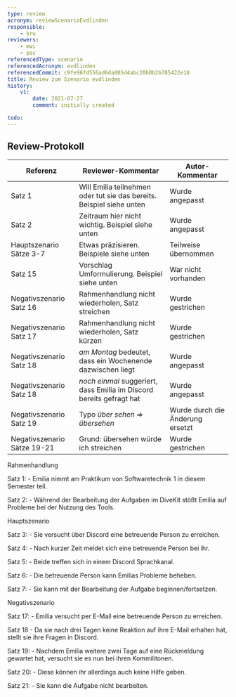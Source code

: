 ```yaml
---
type: review
acronym: reviewScenarioEvdlinden
responsible:
    - kru
reviewers:
    - mwi
    - psc
referencedType: scenario
referencedAcronym: evdlinden
referencedCommit: c9fe96fd556ad6da805d4abc20b0b2b785422e18
title: Review zum Szenario evdlinden
history:
    v1:
        date: 2021-07-27
        comment: initially created

todo:
---
```



## Review-Protokoll

| Referenz | Reviewer-Kommentar | Autor-Kommentar |
|------------|------------------|-----------------|
| Satz 1 | Will Emilia teilnehmen oder tut sie das bereits. Beispiel siehe unten | Wurde angepasst |
| Satz 2 | Zeitraum hier nicht wichtig. Beispiel siehe unten | Wurde angepasst|
| Hauptszenario Sätze 3-7 | Etwas präzisieren. Beispiele siehe unten | Teilweise übernommen |
| Satz 15 | Vorschlag Umformulierung. Beispiel siehe unten | War nicht vorhanden |
| Negativszenario Satz 16 | Rahmenhandlung nicht wiederholen, Satz streichen | Wurde gestrichen |
| Negativszenario Satz 17 | Rahmenhandlung nicht wiederholen, Satz kürzen |Wurde gestrichen  |
| Negativszenario Satz 18 | _am Montag_ bedeutet, dass ein Wochenende dazwischen liegt | Wurde angepasst |
| Negativszenario Satz 18 | _noch einmal_ suggeriert, dass Emilia im Discord bereits gefragt hat | Wurde angepasst |
| Negativszenario Satz 19 | Typo _über sehen_ => _übersehen_ | Wurde durch die Änderung ersetzt |
| Negativszenario Sätze 19-21 | Grund: übersehen würde ich streichen | Wurde gestrichen |

Rahmenhandlung

Satz 1:
	- Emilia nimmt am Praktikum von Softwaretechnik 1 in diesem Semester teil.

Satz 2:
	- Während der Bearbeitung der Aufgaben im DiveKit stößt Emilia auf Probleme bei der Nutzung des Tools.

Hauptszenario

Satz 3:
	- Sie versucht über Discord eine betreuende Person zu erreichen.

Satz 4:
	- Nach kurzer Zeit meldet sich eine betreuende Person bei ihr.

Satz 5:
	- Beide treffen sich in einem Discord Sprachkanal.

Satz 6:
	- Die betreuende Person kann Emilias Probleme beheben.

Satz 7:
	- Sie kann mit der Bearbeitung der Aufgabe beginnen/fortsetzen.


Negativszenario

Satz 17:
	- Emilia versucht per E-Mail eine betreuende Person zu erreichen.

Satz 18
	- Da sie nach drei Tagen keine Reaktion auf ihre E-Mail erhalten hat, stellt sie ihre Fragen in Discord.

Satz 19:
	- Nachdem Emilia weitere zwei Tage auf eine Rückmeldung gewartet hat, versucht sie es nun bei ihren Kommilitonen.

Satz 20:
	- Diese können ihr allerdings auch keine Hilfe geben.

Satz 21:
	- Sie kann die Aufgabe nicht bearbeiten. 